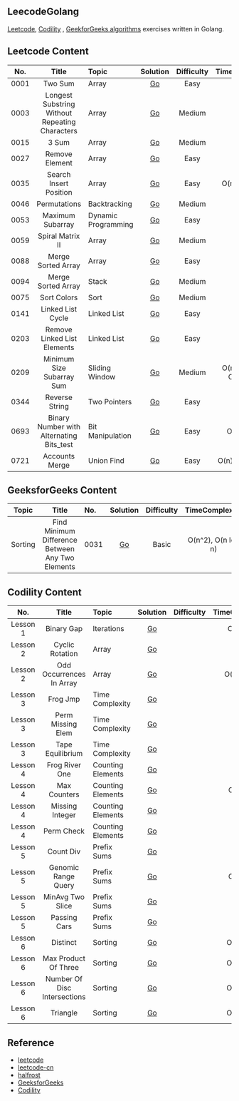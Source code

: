 ## LeecodeGolang
[Leetcode](https://leetcode.com/), [Codility](https://app.codility.com/programmers/) , [GeekforGeeks algorithms](https://www.geeksforgeeks.org/fundamentals-of-algorithms/?ref=shm) exercises written in Golang.

## Leetcode Content
| No.    |  Title  | Topic |  Solution  |  Difficulty |  TimeComplexity	| SpaceComplexity|
|:--------:|:--------:|:--------------------------------------------------------------|:--------:|:--------:|:--------:|:--------:|
|0001|Two Sum|Array|[Go](https://github.com/kimi0230/LeetcodeGolang/tree/master/0001.Two-Sum)|Easy|O(n)|O(n)|
|0003|Longest Substring Without Repeating Characters|Array|[Go](https://github.com/kimi0230/LeetcodeGolang/tree/master/0003.Longest-Substring-Without-Repeating-Characters)|Medium|O(n)|O(1)|
|0015|3 Sum|Array|[Go](https://github.com/kimi0230/LeetcodeGolang/tree/master/0015.3Sum)|Medium|O(n^2)|O(n)|
|0027|Remove Element|Array|[Go](https://github.com/kimi0230/LeetcodeGolang/tree/master/0027.Remove-Element)|Easy|O(n)|O(1)|
|0035|Search Insert Position|Array|[Go](https://github.com/kimi0230/LeetcodeGolang/tree/master/0035.Search-Insert-Position)|Easy|O(n), O(logn)|O(1)|
|0046|Permutations|Backtracking|[Go](https://github.com/kimi0230/LeetcodeGolang/tree/master/0046.Permutations)|Medium|O(n)|O(n)|
|0053|Maximum Subarray|Dynamic Programming|[Go](https://github.com/kimi0230/LeetcodeGolang/tree/master/0053.Maximum-Subarray)|Easy|O(n)|O(n)|
|0059|Spiral Matrix II|Array|[Go](https://github.com/kimi0230/LeetcodeGolang/tree/master/0059.Spiral-Matrix-II)|Medium|O(n^1)|O(1)|
|0088|Merge Sorted Array|Array|[Go](https://github.com/kimi0230/LeetcodeGolang/tree/master/0088.Merge-Sorted-Array)|Easy|O(n)|O(1)|
|0094|Merge Sorted Array|Stack|[Go](https://github.com/kimi0230/LeetcodeGolang/tree/master/0094.Binary-Tree-Inorder-Traversal)|Medium|O(n)|O(1)|
|0075|Sort Colors|Sort|[Go](https://github.com/kimi0230/LeetcodeGolang/tree/master/0075.Sort-Colors)|Medium|O(n)|O(1)|
|0141|Linked List Cycle|Linked List|[Go](https://github.com/kimi0230/LeetcodeGolang/tree/master/0141.Linked-List-Cycle)|Easy|O(n)|O(1)|
|0203|Remove Linked List Elements|Linked List|[Go](https://github.com/kimi0230/LeetcodeGolang/tree/master/0203.Remove-Linked-List-Elements)|Easy|O(n)|O(1)|
|0209|Minimum Size Subarray Sum|Sliding Window|[Go](https://github.com/kimi0230/LeetcodeGolang/tree/master/0209.Minimum-Size-Subarray-Sum)|Medium|O(n^2), O(n), O(nlog n)|O(1), O(1), O(n)|
|0344|Reverse String|Two Pointers|[Go](https://github.com/kimi0230/LeetcodeGolang/tree/master/0344.Reverse-String)|Easy|O(n)|O(1))|
|0693|Binary Number with Alternating Bits_test|Bit Manipulation|[Go](https://github.com/kimi0230/LeetcodeGolang/tree/master/0693.Binary-Number-with-Alternating-Bits)|Easy|O(n), O(1)|O(1)|
|0721|Accounts Merge|Union Find|[Go](https://github.com/kimi0230/LeetcodeGolang/tree/master/0721.Accounts-Merge)|Easy|O(n), O(n log n)|O(n), O(n)|


## GeeksforGeeks Content
| Topic    |  Title  | No. |  Solution  |  Difficulty |  TimeComplexity	| SpaceComplexity|
|:--------:|:--------:|:--------------------------------------------------------------|:--------:|:--------:|:--------:|:--------:|
|Sorting|Find Minimum Difference Between Any Two Elements|0031|[Go](https://github.com/kimi0230/LeetcodeGolang/tree/master/GeeksforGeeks/SortingAlgorithms/0031.Find-Minimum-Difference-Between-Any-Two-Elements)| Basic |O(n^2), O(n log n)|O(n), O(n)|


## Codility Content
| No.    |  Title  | Topic |  Solution  |  Difficulty |  TimeComplexity	| SpaceComplexity|
|:--------:|:--------:|:--------------------------------------------------------------|:--------:|:--------:|:--------:|:--------:|
| Lesson 1|Binary Gap|Iterations|[Go](https://github.com/kimi0230/LeetcodeGolang/tree/master/Codility/Lesson/0001.Iterations/Binary-Gap)|  |O(log n)|O(1)|
| Lesson 2|Cyclic Rotation|Array|[Go](https://github.com/kimi0230/LeetcodeGolang/tree/master/Codility/Lesson/0002.Array/CyclicRotation)|  |O(1)|O(1)|
| Lesson 2|Odd Occurrences In Array|Array|[Go](https://github.com/kimi0230/LeetcodeGolang/tree/master/Codility/Lesson/0002.Array/OddOccurrencesInArray)|  |O(n), O(n)|O(n), O(1)|
| Lesson 3|Frog Jmp|Time Complexity|[Go](https://github.com/kimi0230/LeetcodeGolang/tree/master/Codility/Lesson/0003.Time-Complexity/FrogJmp)|  |O(1)|O(1)|
| Lesson 3|Perm Missing Elem|Time Complexity|[Go](https://github.com/kimi0230/LeetcodeGolang/tree/master/Codility/Lesson/0003.Time-Complexity/PermMissingElem)|  |O(n)|O(1)|
| Lesson 3|Tape Equilibrium|Time Complexity|[Go](https://github.com/kimi0230/LeetcodeGolang/tree/master/Codility/Lesson/0003.Time-Complexity/TapeEquilibrium)|  |O(n)|O(n)|
| Lesson 4|Frog River One|Counting Elements|[Go](https://github.com/kimi0230/LeetcodeGolang/tree/master/Codility/Lesson/0004.Counting-Elements/FrogRiverOne)|  |O(n)|O(n)|
| Lesson 4|Max Counters|Counting Elements|[Go](https://github.com/kimi0230/LeetcodeGolang/tree/master/Codility/Lesson/0004.Counting-Elements/MaxCounters)|  |O(n+m) |O(n)|
| Lesson 4|Missing Integer|Counting Elements|[Go](https://github.com/kimi0230/LeetcodeGolang/tree/master/Codility/Lesson/0004.Counting-Elements/MissingInteger)|  |O(n) |O(n)|
| Lesson 4|Perm Check|Counting Elements|[Go](https://github.com/kimi0230/LeetcodeGolang/tree/master/Codility/Lesson/0004.Counting-Elements/PermCheck)|  |O(n) |O(n)|
| Lesson 5|Count Div|Prefix Sums|[Go](https://github.com/kimi0230/LeetcodeGolang/tree/master/Codility/Lesson/0005.Prefix-Sums/CountDiv)|  |O(1) |O(1)|
| Lesson 5|Genomic Range Query|Prefix Sums|[Go](https://github.com/kimi0230/LeetcodeGolang/tree/master/Codility/Lesson/0005.Prefix-Sums/GenomicRangeQuery)|  |O(n+m) |O(n)|
| Lesson 5|MinAvg Two Slice|Prefix Sums|[Go](https://github.com/kimi0230/LeetcodeGolang/tree/master/Codility/Lesson/0005.Prefix-Sums/MinAvgTwoSlice)|  |O(n) |O(n)|
| Lesson 5|Passing Cars|Prefix Sums|[Go](https://github.com/kimi0230/LeetcodeGolang/tree/master/Codility/Lesson/0005.Prefix-Sums/PassingCars)|  |O(n) |O(1)|
| Lesson 6|Distinct|Sorting|[Go](https://github.com/kimi0230/LeetcodeGolang/tree/master/Codility/Lesson/0006.Sorting/Distinct)|  |O(nlogn) |O(n)|
| Lesson 6|Max Product Of Three|Sorting|[Go](https://github.com/kimi0230/LeetcodeGolang/tree/master/Codility/Lesson/0006.Sorting/MaxProductOfThree)|  |O(nlogn) |O(1)|
| Lesson 6|Number Of Disc Intersections|Sorting|[Go](https://github.com/kimi0230/LeetcodeGolang/tree/master/Codility/Lesson/0006.Sorting/NumberOfDiscIntersections)|  |O(nlogn) |O(n)|
| Lesson 6|Triangle|Sorting|[Go](https://github.com/kimi0230/LeetcodeGolang/tree/master/Codility/Lesson/0006.Sorting/Triangle)|  |O(nlogn) |O(n)|


## Reference
* [leetcode](https://leetcode.com/)
* [leetcode-cn](https://leetcode-cn.com/)
* [halfrost](https://books.halfrost.com/leetcode/)
* [GeeksforGeeks](https://www.geeksforgeeks.org/)
* [Codility](https://app.codility.com/programmers/)